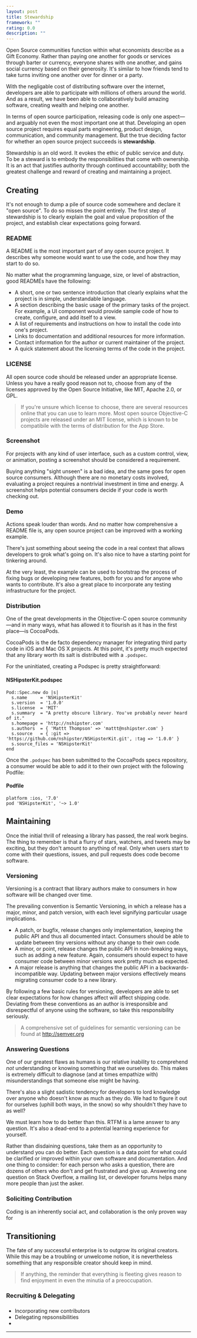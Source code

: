 ```yaml
---
layout: post
title: Stewardship
framework: ""
rating: 0.0
description: ""
---
```


Open Source communities function within what economists describe as a Gift Economy. Rather than paying one another for goods or services through barter or currency, everyone shares with one another, and gains social currency based on their generosity. It's similar to how friends tend to take turns inviting one another over for dinner or a party.

With the negligable cost of distributing software over the internet, developers are able to participate with millions of others around the world. And as a result, we have been able to collaboratively build amazing software, creating wealth and helping one another.

In terms of open source participation, releasing code is only one aspect—and arguably not even the most important one at that. Developing an open source project requires equal parts engineering, product design, communication, and community management. But the true deciding factor for whether an open source project succeeds is **stewardship**.

Stewardship is an old word. It evokes the ethic of public service and duty. To be a steward is to embody the responsibilities that come with ownership. It is an act that justifies authority through continued accountability; both the greatest challenge and reward of creating and maintaining a project.

## Creating

It's not enough to dump a pile of source code somewhere and declare it "open source". To do so misses the point entirely. The first step of stewardship is to clearly explain the goal and value proposition of the project, and establish clear expectations going forward.

### README

A README is the most important part of any open source project. It describes why someone would want to use the code, and how they may start to do so.

No matter what the programming language, size, or level of abstraction, good READMEs have the following:

- A short, one or two sentence introduction that clearly explains what the project is in simple, understandable language.
- A section describing the basic usage of the primary tasks of the project. For example, a UI component would provide sample code of how to create, configure, and add itself to a view.
- A list of requirements and instructions on how to install the code into one's project.
- Links to documentation and additional resources for more information.
- Contact information for the author or current maintainer of the project.
- A quick statement about the licensing terms of the code in the project. 

### LICENSE

All open source code should be released under an appropriate license. Unless you have a really good reason not to, choose from any of the licenses approved by the Open Source Initiative, like MIT, Apache 2.0, or GPL.

> If you're unsure which license to choose, there are several resources online that you can use to learn more. Most open source Objective-C projects are released under an MIT license, which is known to be compatibile with the terms of distribution for the App Store.

### Screenshot

For projects with any kind of user interface, such as a custom control, view, or animation, posting a screenshot should be considered a requirement.

Buying anything "sight unseen" is a bad idea, and the same goes for open source consumers. Although there are no monetary costs involved, evaluating a project requires a nontrivial investment in time and energy. A screenshot helps potential consumers decide if your code is worth checking out.

### Demo

Actions speak louder than words. And no matter how comprehensive a README file is, any open source project can be improved with a working example.

There's just something about seeing the code in a real context that allows developers to grok what's going on. It's also nice to have a starting point for tinkering around.

At the very least, the example can be used to bootstrap the process of fixing bugs or developing new features, both for you and for anyone who wants to contribute. It's also a great place to incorporate any testing infrastructure for the project.

### Distribution

One of the great developments in the Objective-C open source community—and in many ways, what has allowed it to flourish as it has in the first place—is CocoaPods.

CocoaPods is the de facto dependency manager for integrating third party code in iOS and Mac OS X projects. At this point, it's pretty much expected that any library worth its salt is distributed with a `.podspec`.

For the uninitiated, creating a Podspec is pretty straightforward:

#### NSHipsterKit.podspec

~~~{ruby}
Pod::Spec.new do |s|
  s.name     = 'NSHipsterKit'
  s.version  = '1.0.0'
  s.license  = 'MIT'
  s.summary  = "A pretty obscure library. You've probably never heard of it."
  s.homepage = 'http://nshipster.com'
  s.authors  = { 'Mattt Thompson' => 'mattt@nshipster.com' }
  s.source   = { :git => 'https://github.com/nshipster/NSHipsterKit.git', :tag => '1.0.0' }
  s.source_files = 'NSHipsterKit'
end
~~~

Once the `.podspec` has been submitted to the CocoaPods specs repository, a consumer would be able to add it to their own project with the following Podfile:

#### Podfile

~~~{ruby}
platform :ios, '7.0'
pod 'NSHipsterKit', '~> 1.0'
~~~

## Maintaining

Once the initial thrill of releasing a library has passed, the real work begins. The thing to remember is that a flurry of stars, watchers, and tweets may be exciting, but they don't amount to anything of real. Only when users start to come with their questions, issues, and pull requests does code become software.

### Versioning

Versioning is a contract that library authors make to consumers in how software will be changed over time.

The prevailing convention is Semantic Versioning, in which a release has a major, minor, and patch version, with each level signifying particular usage implications. 

- A patch, or bugfix, release changes only implementation, keeping the public API and thus all documented intact. Consumers should be able to update between tiny versions without any change to their own code.
- A minor, or point, release changes the public API in non-breaking ways, such as adding a new feature. Again, consumers should expect to have consumer code between minor versions work pretty much as expected.
- A major release is anything that changes the public API in a backwards-incompatible way. Updating between major versions effectively means migrating consumer code to a new library.

By following a few basic rules for versioning, developers are able to set clear expectations for how changes affect will affect shipping code. Deviating from these conventions as an author is irresponsible and disrespectful of anyone using the software, so take this responsibility seriously.

> A comprehensive set of guidelines for semantic versioning can be found at http://semver.org

### Answering Questions

One of our greatest flaws as humans is our relative inability to comprehend _not_ understanding or knowing something that we ourselves do. This makes is extremely difficult to diagnose (and at times empathize with) misunderstandings that someone else might be having.

There's also a slight sadistic tendency for developers to lord knowledge over anyone who doesn't know as much as they do. We had to figure it out for ourselves (uphill both ways, in the snow) so why shouldn't they have to as well?

We must learn how to do better than this. RTFM is a lame answer to any question. It's also a dead-end to a potential learning experience for yourself.

Rather than disdaining questions, take them as an opportunity to understand you can do better. Each question is a data point for what could be clarified or improved within your own software and documentation. And one thing to consider: for each person who asks a question, there are dozens of others who don't and get frustrated and give up. Answering one question on Stack Overflow, a mailing list, or developer forums helps many more people than just the asker.

### Soliciting Contribution

Coding is an inherently social act, and collaboration is the only proven way for 

## Transitioning

The fate of any successful enterprise is to outgrow its original creators. While this may be a troubling or unwelcome notion, it is nevertheless something that any responsible creator should keep in mind. 

> If anything, the reminder that everything is fleeting gives reason to find enjoyment in even the minutia of a preoccupation.

### Recruiting & Delegating

### 

- Incorporating new contributors
- Delegating repsonsibilities
- 

* * *

